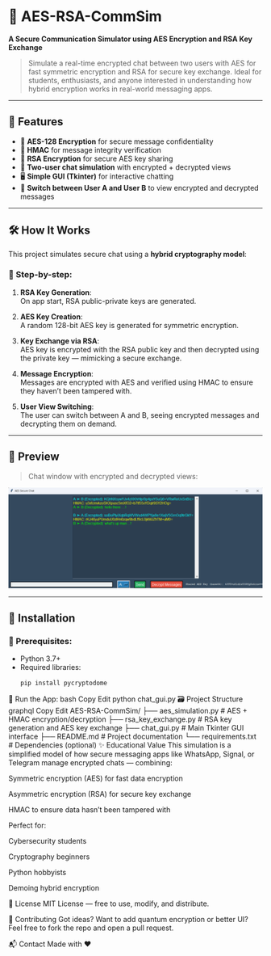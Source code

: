 # 🔐 AES-RSA-CommSim

**A Secure Communication Simulator using AES Encryption and RSA Key Exchange**

> Simulate a real-time encrypted chat between two users with AES for fast symmetric encryption and RSA for secure key exchange. Ideal for students, enthusiasts, and anyone interested in understanding how hybrid encryption works in real-world messaging apps.

---

## 🚀 Features

- 🔑 **AES-128 Encryption** for secure message confidentiality  
- 🧾 **HMAC** for message integrity verification  
- 🔐 **RSA Encryption** for secure AES key sharing  
- 👥 **Two-user chat simulation** with encrypted + decrypted views  
- 🖥️ **Simple GUI (Tkinter)** for interactive chatting  
- 💬 **Switch between User A and User B** to view encrypted and decrypted messages

---

## 🛠️ How It Works

This project simulates secure chat using a **hybrid cryptography model**:

### 🧠 Step-by-step:
1. **RSA Key Generation**:  
   On app start, RSA public-private keys are generated.

2. **AES Key Creation**:  
   A random 128-bit AES key is generated for symmetric encryption.

3. **Key Exchange via RSA**:  
   AES key is encrypted with the RSA public key and then decrypted using the private key — mimicking a secure exchange.

4. **Message Encryption**:  
   Messages are encrypted with AES and verified using HMAC to ensure they haven’t been tampered with.

5. **User View Switching**:  
   The user can switch between A and B, seeing encrypted messages and decrypting them on demand.

---

## 📸 Preview

> Chat window with encrypted and decrypted views:

![screenshot](assets/demo-background.png)

---

## 💾 Installation

### 🔧 Prerequisites:
- Python 3.7+
- Required libraries:
  ```bash
  pip install pycryptodome

🧪 Run the App:
bash
Copy
Edit
python chat_gui.py
🗃️ Project Structure
graphql
Copy
Edit
AES-RSA-CommSim/
├── aes_simulation.py         # AES + HMAC encryption/decryption
├── rsa_key_exchange.py       # RSA key generation and AES key exchange
├── chat_gui.py               # Main Tkinter GUI interface
├── README.md                 # Project documentation
└── requirements.txt          # Dependencies (optional)
✨ Educational Value
This simulation is a simplified model of how secure messaging apps like WhatsApp, Signal, or Telegram manage encrypted chats — combining:

Symmetric encryption (AES) for fast data encryption

Asymmetric encryption (RSA) for secure key exchange

HMAC to ensure data hasn’t been tampered with

Perfect for:

Cybersecurity students

Cryptography beginners

Python hobbyists

Demoing hybrid encryption

📜 License
MIT License — free to use, modify, and distribute.

🤝 Contributing
Got ideas? Want to add quantum encryption or better UI?
Feel free to fork the repo and open a pull request.

📬 Contact
Made with ❤️ 